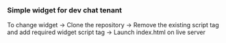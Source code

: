 ### Simple widget for dev chat tenant

To change widget
  -> Clone the repository
  -> Remove the existing script tag and add required widget script tag
  -> Launch index.html on live server
